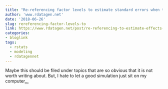 ```yaml
---
title: "Re-referencing factor levels to estimate standard errors when there is interaction turns out to be a really simple solution"
author: 'www.rdatagen.net'
date: '2018-06-26'
slug: rereferencing-factor-levels-to
link: https://www.rdatagen.net/post/re-referencing-to-estimate-effects-when-there-is-interaction/
categories:
- bloglink
tags:
  - rstats
  - modeling
  - rdatagennet
---
```


Maybe this should be filed under topics that are so obvious that it is not worth writing about. But, I hate to let a good simulation just sit on my computer[... <i class="fas fa-external-link-alt"></i>](https://www.rdatagen.net/post/re-referencing-to-estimate-effects-when-there-is-interaction/)

